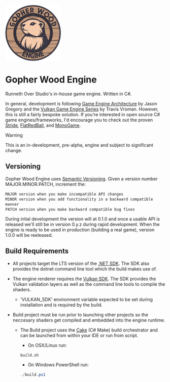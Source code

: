 <p align="left">
  <img src="logo.png" width="175" alt="GopherWood Logo">
</p>

# Gopher Wood Engine
Runneth Over Studio's in-house game engine. Written in C#.

In general, development is following [Game Engine Architecture](https://www.gameenginebook.com/) by Jason Gregory and the [Vulkan Game Engine Series](https://kohiengine.com/) by Travis Vroman. However, this is still a fairly bespoke solution. If you're interested in open source C# game engines/frameworks, I'd encourage you to check out the proven [Stride](https://github.com/stride3d/stride), [FlatRedBall](https://github.com/vchelaru/FlatRedBall), and [MonoGame](https://github.com/MonoGame/MonoGame).

> [!WARNING]
> This is an in-development, pre-alpha, engine and subject to significant change.

## Versioning
Gopher Wood Engine uses [Semantic Versioning](https://semver.org/). Given a version number MAJOR.MINOR.PATCH, increment the:

    MAJOR version when you make incompatible API changes
    MINOR version when you add functionality in a backward compatible manner
    PATCH version when you make backward compatible bug fixes
During intial development the version will at 0.1.0 and once a usable API is released we'll still be in version 0.y.z during rapid development. When the engine is ready to be used in production (building a real game), version 1.0.0 will be reeleased.

## Build Requirements
- All projects target the LTS version of the [.NET SDK](https://dotnet.microsoft.com/en-us/download). The SDK also provides the dotnet command line tool which the build makes use of.
- The engine renderer requires the [Vulkan SDK](https://www.lunarg.com/vulkan-sdk/). The SDK provides the Vulkan validation layers as well as the command line tools to compile the shaders. 
	- 'VULKAN_SDK' environment variable expected to be set during installation and is required by the build.

- Build project must be run prior to launching other projects so the neccesary shaders get compiled and embedded into the engine runtime.
	- The Build project uses the [Cake](https://cakebuild.net/) (C# Make) build orchestrator and can be launched from within your IDE or run from script.

		- On OSX/Linux run:

		```bash
		build.sh
		```
 
		- On Windows PowerShell run:

		```powershell
		./build.ps1
		```
